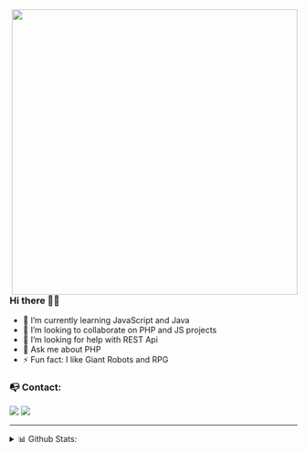 <img src="https://i.imgur.com/DCQzUlL.gif" max-width="500px" width="500px" align="right" />

### Hi there 👋🏻
  - 🌱 I’m currently learning JavaScript and Java 
  - 👯 I’m looking to collaborate on PHP and JS projects
  - 🤔 I’m looking for help with REST Api
  - 💬 Ask me about PHP
  - ⚡ Fun fact: I like Giant Robots and RPG

### 📭 Contact:
<a href="mailto:gustavo.schneider.dev@gmail.com" target="_blank"><img src="https://shields.braskam.com/v1/shields?name=email&format=rectangle&size=small"/></a>
<a href="https://www.linkedin.com/in/gustavo-schneiderr/" target="_blank"><img src="https://shields.braskam.com/v1/shields?name=linkedin&format=rectangle&size=small"/></a>

---
<details close>
  <summary> 📊 Github Stats:</summary>
    <img src="https://github-readme-stats.vercel.app/api/top-langs/?username=SttavoS&theme=material-palenight&layout=compact&hide=typescript" alt="SttavoS Top Languages"/> </br>
    <img src="https://github-readme-stats.vercel.app/api?username=SttavoS&theme=material-palenight&show_icons=true" alt="SttavoS Github Stats"/> </br>
    <img src="https://github-readme-stats.vercel.app/api/wakatime?username=SttavoS&theme=material-palenight&layout=compact&langs_count=6&hide=typescript" alt="SttavoS wakatime stats"/>
</details>
